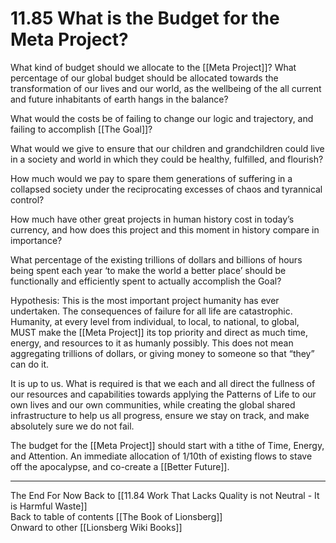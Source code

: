 # 11.85 What is the Budget for the Meta Project?

What kind of budget should we allocate to the [[Meta Project]]? What percentage of our global budget should be allocated towards the transformation of our lives and our world, as the wellbeing of the all current and future inhabitants of earth hangs in the balance?

What would the costs be of failing to change our logic and trajectory, and failing to accomplish [[The Goal]]?

What would we give to ensure that our children and grandchildren could live in a society and world in which they could be healthy, fulfilled, and flourish?

How much would we pay to spare them generations of suffering in a collapsed society under the reciprocating excesses of chaos and tyrannical control? 

How much have other great projects in human history cost in today’s currency, and how does this project and this moment in history compare in importance?

What percentage of the existing trillions of dollars and billions of hours being spent each year ‘to make the world a better place’ should be functionally and efficiently spent to actually accomplish the Goal?

Hypothesis: This is the most important project humanity has ever undertaken. The consequences of failure for all life are catastrophic. Humanity, at every level from individual, to local, to national, to global, MUST make the [[Meta Project]] its top priority and direct as much time, energy, and resources to it as humanly possibly. This does not mean aggregating trillions of dollars, or giving money to someone so that “they” can do it.

It is up to us. What is required is that we each and all direct the fullness of our resources and capabilities towards applying the Patterns of Life to our own lives and our own communities, while creating the global shared infrastructure to help us all progress, ensure we stay on track, and make absolutely sure we do not fail.

The budget for the [[Meta Project]] should start with a tithe of Time, Energy, and Attention. An immediate allocation of 1/10th of existing flows to stave off the apocalypse, and co-create a [[Better Future]]. 
____
The End For Now
Back to [[11.84 Work That Lacks Quality is not Neutral - It is Harmful Waste]]  
Back to table of contents [[The Book of Lionsberg]]  
Onward to other [[Lionsberg Wiki Books]]  
